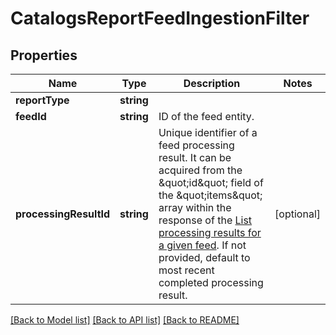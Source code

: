 # CatalogsReportFeedIngestionFilter

## Properties
Name | Type | Description | Notes
------------ | ------------- | ------------- | -------------
**reportType** | **string** |  | 
**feedId** | **string** | ID of the feed entity. | 
**processingResultId** | **string** | Unique identifier of a feed processing result. It can be acquired from the \&quot;id\&quot; field of the \&quot;items\&quot; array within the response of the [List processing results for a given feed](/docs/api/v5/#operation/feed_processing_results/list). If not provided, default to most recent completed processing result. | [optional] 

[[Back to Model list]](../README.md#documentation-for-models) [[Back to API list]](../README.md#documentation-for-api-endpoints) [[Back to README]](../README.md)


